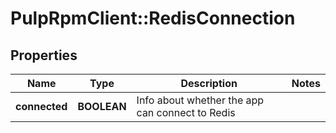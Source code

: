 # PulpRpmClient::RedisConnection

## Properties
Name | Type | Description | Notes
------------ | ------------- | ------------- | -------------
**connected** | **BOOLEAN** | Info about whether the app can connect to Redis | 


